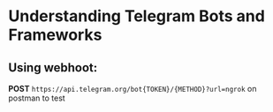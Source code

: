 # Understanding Telegram Bots and Frameworks

## Using webhoot:
**POST** `https://api.telegram.org/bot{TOKEN}/{METHOD}?url=ngrok` on postman to test 